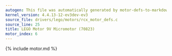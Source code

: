 ```yaml
---
autogen: This file was automatically generated by motor-defs-to-markdown.py
kernel_version: 4.4.13-12-ev3dev-ev3
source_file: drivers/lego/motors/rcx_motor_defs.c
source_line: 25
title: LEGO Motor 9V Micromotor (70823)
motor_index: 6
---
```


{% include motor.md %}
